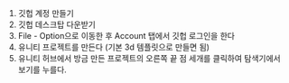 1. 깃헙 계정 만들기
2. 깃헙 데스크탑 다운받기
3. File - Option으로 이동한 후 Account 탭에서 깃헙 로그인을 한다
4. 유니티 프로젝트를 만든다 (기본 3d 템플릿으로 만들면 됨)
5. 유니티 허브에서 방금 만든 프로젝트의 오른쪽 끝 점 세개를 클릭하여 탐색기에서 보기를 누를다.